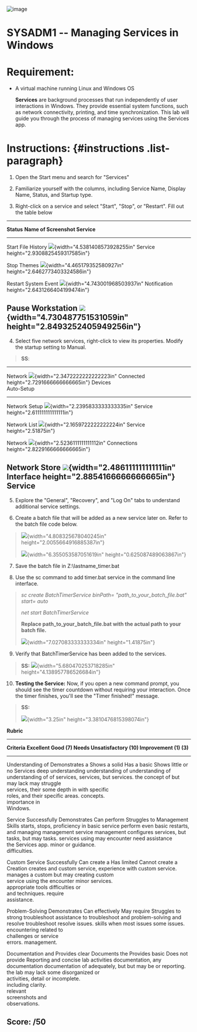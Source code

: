 ![image](https://github.com/user-attachments/assets/fdf177df-5543-460e-b998-f0243477faf8)


# SYSADM1 -- Managing Services in Windows

# Requirement: 

-   A virtual machine running Linux and Windows OS

    **Services** are background processes that run independently of user
    interactions in Windows. They provide essential system functions,
    such as network connectivity, printing, and time synchronization.
    This lab will guide you through the process of managing services
    using the Services app.

# Instructions:  {#instructions .list-paragraph}

1.  Open the Start menu and search for \"Services\"

2.  Familiarize yourself with the columns, including Service Name,
    Display Name, Status, and Startup type.

3.  Right-click on a service and select \"Start\", \"Stop\", or
    \"Restart\". Fill out the table below

  --------------------------------------------------------------------------------------------------------------------------
  **Status**   **Name of      **Screenshot**
               Service**      
  ------------ -------------- ----------------------------------------------------------------------------------------------
  Start        File History   ![](vertopal_a6cd813a72774978bcde46cab32c6f83/media/image2.png){width="4.5381408573928255in"
               Service        height="2.9308825459317585in"}

                              

  Stop         Themes         ![](vertopal_a6cd813a72774978bcde46cab32c6f83/media/image3.png){width="4.465179352580927in"
                              height="2.6462773403324586in"}

  Restart      System Event   ![](vertopal_a6cd813a72774978bcde46cab32c6f83/media/image4.png){width="4.743001968503937in"
               Notification   height="2.6431266404199474in"}

  Pause        Workstation    ![](vertopal_a6cd813a72774978bcde46cab32c6f83/media/image5.png){width="4.730487751531059in"
                              height="2.8493252405949256in"}
  --------------------------------------------------------------------------------------------------------------------------

4.  Select five network services, right-click to view its properties.
    Modify the startup setting to Manual.

> **SS**:

  -------------------------------------------------------------------------------------------------------------
  Network        ![](vertopal_a6cd813a72774978bcde46cab32c6f83/media/image6.png){width="2.3472222222222223in"
  Connected      height="2.7291666666666665in"}
  Devices        
  Auto-Setup     
  -------------- ----------------------------------------------------------------------------------------------
  Network Setup  ![](vertopal_a6cd813a72774978bcde46cab32c6f83/media/image7.png){width="2.2395833333333335in"
  Service        height="2.611111111111111in"}

  Network List   ![](vertopal_a6cd813a72774978bcde46cab32c6f83/media/image8.png){width="2.1659722222222224in"
  Service        height="2.51875in"}

  Network        ![](vertopal_a6cd813a72774978bcde46cab32c6f83/media/image9.png){width="2.5236111111111112in"
  Connections    height="2.8229166666666665in"}

  Network Store  ![](vertopal_a6cd813a72774978bcde46cab32c6f83/media/image10.png){width="2.486111111111111in"
  Interface      height="2.8854166666666665in"}
  Service        
  -------------------------------------------------------------------------------------------------------------

5.  Explore the \"General\", \"Recovery\", and \"Log On\" tabs to
    understand additional service settings.

6.  Create a batch file that will be added as a new service later on.
    Refer to the batch file code below.

> ![](vertopal_a6cd813a72774978bcde46cab32c6f83/media/image11.png){width="4.808325678040245in"
> height="2.0055664916885387in"}
>
> ![](vertopal_a6cd813a72774978bcde46cab32c6f83/media/image12.png){width="6.355053587051619in"
> height="0.625087489063867in"}

7.  Save the batch file in Z:\\lastname_timer.bat

8.  Use the sc command to add timer.bat service in the command line
    interface.

> *sc create BatchTimerService binPath= \"path_to_your_batch_file.bat\"
> start= auto*
>
> *net start BatchTimerService*
>
> **Replace path_to_your_batch_file.bat with the actual path to your
> batch file.**
>
> ![](vertopal_a6cd813a72774978bcde46cab32c6f83/media/image13.png){width="7.027083333333334in"
> height="1.41875in"}

9.  Verify that BatchTimerService has been added to the services.

> **SS:**
> ![](vertopal_a6cd813a72774978bcde46cab32c6f83/media/image14.png){width="5.680470253718285in"
> height="4.138957786526684in"}

10. **Testing the Service:** Now, if you open a new command prompt, you
    should see the timer countdown without requiring your interaction.
    Once the timer finishes, you\'ll see the \"Timer finished!\"
    message.

> **SS:**
>
> ![](vertopal_a6cd813a72774978bcde46cab32c6f83/media/image15.png){width="3.25in"
> height="3.3810476815398074in"}

**Rubric**

  ---------------------------------------------------------------------------------------
  **Criteria**      **Excellent       **Good (7)**    **Needs          **Unsatisfactory
                    (10)**                            Improvement      (1)**
                                                      (3)**            
  ----------------- ----------------- --------------- ---------------- ------------------
  Understanding of  Demonstrates a    Shows a solid   Has a basic      Shows little or no
  Services          deep              understanding   understanding of understanding of
                    understanding of  of services,    services, but    services.
                    the concept of    but may lack    may struggle     
                    services, their   some depth in   with specific    
                    roles, and their  specific areas. concepts.        
                    importance in                                      
                    Windows.                                           

  Service           Successfully      Demonstrates    Can perform      Struggles to
  Management Skills starts, stops,    proficiency in  basic service    perform even basic
                    restarts, and     managing        management       service management
                    configures        services, but   tasks, but may   tasks.
                    services using    may encounter   need assistance  
                    the Services app. minor           or guidance.     
                                      difficulties.                    

  Custom Service    Successfully      Can create a    Has limited      Cannot create a
  Creation          creates and       custom service, experience with  custom service.
                    manages a custom  but may         creating custom  
                    service using the encounter minor services.        
                    appropriate tools difficulties or                  
                    and techniques.   require                          
                                      assistance.                      

  Problem-Solving   Demonstrates      Can effectively May require      Struggles to
                    strong            troubleshoot    assistance to    troubleshoot and
                    problem-solving   and resolve     troubleshoot     resolve issues.
                    skills when       most issues     some issues.     
                    encountering      related to                       
                    challenges or     service                          
                    errors.           management.                      

  Documentation and Provides clear    Documents the   Provides basic   Does not provide
  Reporting         and concise       lab activities  documentation,   any documentation
                    documentation of  adequately, but but may be       or reporting.
                    the lab           may lack some   disorganized or  
                    activities,       detail or       incomplete.      
                    including         clarity.                         
                    relevant                                           
                    screenshots and                                    
                    observations.                                      

  **Score:**        **/50**                                            
  ---------------------------------------------------------------------------------------
